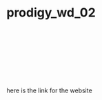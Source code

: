 # prodigy_wd_02

here is the link for the website 
![Capture](C:/Users/sandhiya/OneDrive/Html%20Project/tic%20tac%20toe%20.html)
